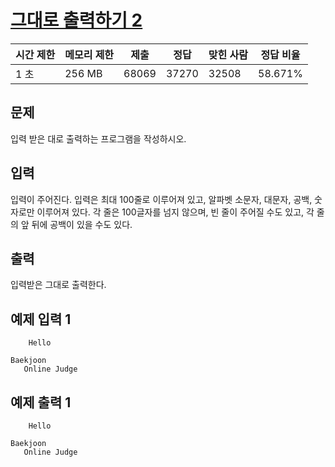 # [그대로 출력하기 2](https://www.acmicpc.net/problem/11719)

| 시간 제한 | 메모리 제한 | 제출 | 정답 | 맞힌 사람 | 정답 비율 |
| --- | --- | --- | --- | --- | --- |
| 1 초 | 256 MB | 68069 | 37270 | 32508 | 58.671% |

## 문제

입력 받은 대로 출력하는 프로그램을 작성하시오.

## 입력

입력이 주어진다. 입력은 최대 100줄로 이루어져 있고, 알파벳 소문자, 대문자, 공백, 숫자로만 이루어져 있다. 각 줄은 100글자를 넘지 않으며, 빈 줄이 주어질 수도 있고, 각 줄의 앞 뒤에 공백이 있을 수도 있다.

## 출력

입력받은 그대로 출력한다.

## 예제 입력 1

```
    Hello

Baekjoon
   Online Judge

```

## 예제 출력 1

```
    Hello

Baekjoon
   Online Judge
```
